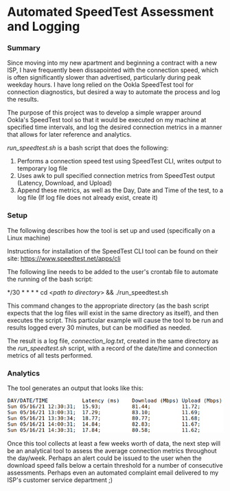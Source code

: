 # Automated SpeedTest Assessment and Logging

### Summary

Since moving into my new apartment and beginning a contract with a new ISP, I have frequently been dissapointed with the connection speed, which is often significantly slower than advertised, particularly during peak weekday hours. I have long relied on the Ookla SpeedTest tool for connection diagnostics, but desired a way to automate the process and log the results.

The purpose of this project was to develop a simple wrapper around Ookla's SpeedTest tool so that it would be executed on my machine at specified time intervals, and log the desired connection metrics in a manner that allows for later reference and analytics.

*run_speedtest.sh* is a bash script that does the following:
1. Performs a connection speed test using SpeedTest CLI, writes output to temporary log file
2. Uses awk to pull specified connection metrics from SpeedTest output (Latency, Download, and Upload)
3. Append these metrics, as well as the Day, Date and Time of the test, to a log file (If log file does not already exist, create it)


### Setup

The following describes how the tool is set up and used (specifically on a Linux machine)

Instructions for installation of the SpeedTest CLI tool can be found on their site:
https://www.speedtest.net/apps/cli

The following line needs to be added to the user's crontab file to automate the running of the bash script:

\*/30 \* \* \* \* cd \<*path to directory*\> && ./run_speedtest.sh

This command changes to the appropriate directory (as the bash script expects that the log files will exist in the same directory as itself), and then executes the script. This particular example will cause the tool to be run and results logged every 30 minutes, but can be modified as needed. 

The result is a log file, *connection_log.txt*, created in the same directory as the *run_speedtest.sh* script, with a record of the date/time and connection metrics of all tests performed.

### Analytics

The tool generates an output that looks like this:

![Log Example](/images/Log_Example.png)

Once this tool collects at least a few weeks worth of data, the next step will be an analytical tool to assess the average connection metrics throughout the day/week. Perhaps an alert could be issued to the user when the download speed falls below a certain threshold for a number of consecutive assessments. Perhaps even an automated complaint email delivered to my ISP's customer service department ;)
